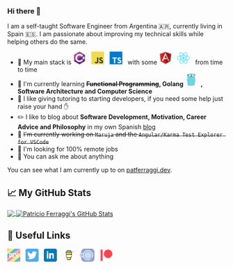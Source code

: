 ### Hi there 👋

I am a self-taught Software Engineer from Argentina 🇦🇷, currently living in Spain 🇪🇸. I am passionate about improving my technical skills while helping others do the same.

- 🔭 My main stack is
  <img src="https://raw.githubusercontent.com/devicons/devicon/master/icons/csharp/csharp-original.svg" alt="csharp"  height="30"/>&nbsp;&nbsp;
  <img src="https://raw.githubusercontent.com/devicons/devicon/master/icons/javascript/javascript-original.svg" alt="javascript" height="30"/>&nbsp;&nbsp;
  <img src="https://raw.githubusercontent.com/devicons/devicon/master/icons/typescript/typescript-original.svg" alt="typescript" height="30"/>&nbsp;&nbsp;
  with some 
  <img src="https://raw.githubusercontent.com/devicons/devicon/master/icons/angularjs/angularjs-original.svg" alt="angular" height="30"/>&nbsp;&nbsp;
  <img src="https://github.com/devicons/devicon/blob/master/icons/react/react-original.svg" alt="react" height="30"/>&nbsp;&nbsp; from time to time
- 🌱 I'm currently learning **<s>Functional Programming</s>, Golang
<img src="https://github.com/devicons/devicon/blob/master/icons/go/go-original.svg" alt="golang" height="30"/>&nbsp;&nbsp;, Software Architecture and Computer Science**
- 👯 I like giving tutoring to starting developers, if you need some help just raise your hand ✋
- ✏️ I like to blog about **Software Development, Motivation, Career Advice and Philosophy** in my own Spanish [blog](https://www.patferraggi.dev/blog)
- 🔭 <s>I'm currently working on `Maruja` and the `Angular/Karma Test Explorer for VSCode`</s>
- 🤔 I'm looking for 100% remote jobs
- 💬 You can ask me about anything

You can see what I am currently up to on [patferraggi.dev](https://www.patferraggi.dev).

## &#x1f4c8; My GitHub Stats

<a href="https://github.com/raagh/raagh">
  <img align="center" src="https://github-readme-stats.vercel.app/api/top-langs/?username=raagh&hide=java,html" />
</a>

<a href="https://github.com/raagh/raagh">
  <img align="center" src="https://github-readme-stats.vercel.app/api?username=raagh&show_icons=true&line_height=27&count_private=true" alt="Patricio Ferraggi's GitHub Stats" />
</a>

## 📇 Useful Links

<p align='left'>
<a href="https://dev.to/patferraggi"><img height="30" src="https://github.com/Raagh/Raagh/raw/master/dev.png?raw=true"></a>&nbsp;&nbsp;
<a href="https://twitter.com/patferraggi"><img height="30" src="https://github.com/Raagh/Raagh/raw/master/twitter.png?raw=true"></a>&nbsp;&nbsp;
<a href="https://www.linkedin.com/in/patricio-ferraggi-ares/"><img height="30" src="https://github.com/Raagh/Raagh/raw/master/linkedin.png?raw=true"></a>&nbsp;&nbsp;
<a href="https://buymeacoffee.com/Iul0hT2"><img height="30" src="https://github.com/Raagh/Raagh/raw/master/by-me-a-coffee.png?raw=true"></a>&nbsp;&nbsp;
<a href="https://cafecito.app/patferraggi"><img height="30" src="https://github.com/Raagh/Raagh/raw/master/cafecito_logo.png?raw=true"></a>&nbsp;&nbsp;
<a href="https://www.patreon.com/patferraggi"><img height="30" src="https://github.com/Raagh/Raagh/raw/master/patreon.png?raw=true"></a>
</p>

